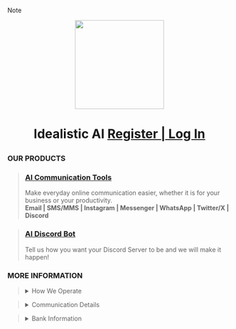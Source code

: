 > [!NOTE]
> <p align="center"><img src='https://vagdedes.com/.images/idealistic/logoCircular.png' width='200' height='200'></p> 
> 
> # <p align="center">Idealistic AI [Register | Log In](https://www.idealistic.ai/account)</p>      
> 
> ### OUR PRODUCTS
> 
> > ### [AI Communication Tools](https://www.idealistic.ai/github/reader/?path=.github/blob/main/products/ai_communication_tools.md)
> > Make everyday online communication easier, whether it is for your business or your productivity.<br>
> > **Email | SMS/MMS | Instagram | Messenger | WhatsApp | Twitter/X | Discord**
>
> > ### [AI Discord Bot](https://www.idealistic.ai/github/reader/?path=.github/blob/main/products/ai_discord_bot.md)
> > Tell us how you want your Discord Server to be and we will make it happen!
> 
> ### MORE INFORMATION
> > <details>
> > <summary>How We Operate</summary>
> >   
> > [GitHub](https://www.idealistic.ai/github) is used to present our operations to the world. **(No GitHub Account Required)**
> > 
> > [Discord](https://www.idealistic.ai/discord) is used for communication and for managing your [Idealistic AI account](https://www.idealistic.ai/account). **(No Discord Account Required)**
> > 
> > [Patreon](https://www.idealistic.ai/patreon) is used for purchases. **(Patreon Account Required)**
> > </details>
>
> > <details>
> > <summary>Communication Details</summary>
> > 
> > Email: contact@idealistic.ai
> >  
> > Discord: [https://www.idealistic.ai/discord](https://www.idealistic.ai/discord)
> > </details> 
>
> > <details>
> > <summary>Bank Information</summary>
> > 
> > IBAN: GR42 0172 1530 0051 5310 4184 935
> >  
> > BIC/SWIFT: [PIRBGRAA](https://www.piraeusbank.gr)
> > 
> > Located: Athens, Europe
> > </details>
